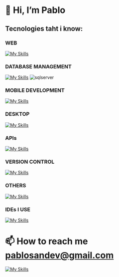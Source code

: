 # 👋 Hi, I’m Pablo
## Tecnologies taht i know: 
### WEB

[![My Skills](https://skillicons.dev/icons?i=js,html,css,bootstrap,php,jquery)](https://skillicons.dev)
          
### DATABASE MANAGEMENT

[![My Skills](https://skillicons.dev/icons?i=mysql,sqlite)](https://skillicons.dev) ![sqlserver](https://github.com/Mrpablo98/Mrpablo98/assets/86930544/19b45a6b-144c-40da-8870-096b0c4ca9da)

### MOBILE DEVELOPMENT


[![My Skills](https://skillicons.dev/icons?i=androidstudio,java,flutter,dotnet)](https://skillicons.dev)

### DESKTOP
[![My Skills](https://skillicons.dev/icons?i=java,cs,dotnet)](https://skillicons.dev)

### APIs

[![My Skills](https://skillicons.dev/icons?i=postman,fastapi)](https://skillicons.dev)

### VERSION CONTROL
[![My Skills](https://skillicons.dev/icons?i=git)](https://skillicons.dev)


### OTHERS
[![My Skills](https://skillicons.dev/icons?i=python,docker)](https://skillicons.dev)

### IDEs I USE
[![My Skills](https://skillicons.dev/icons?i=vscode,visualstudio,eclipse,androidstudio)](https://skillicons.dev)





# 📫 How to reach me pablosandev@gmail.com
[![My Skills](https://skillicons.dev/icons?i=linkedin)](https://www.linkedin.com/in/pablo-s%C3%A1nchez-otero-032552234/)
